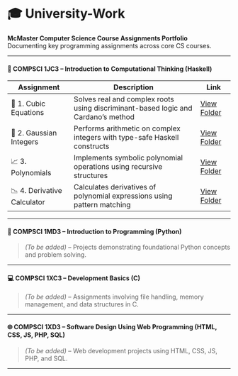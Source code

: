 # 🎓 University-Work
**McMaster Computer Science Course Assignments Portfolio**  
Documenting key programming assignments across core CS courses.

---

#### 📘 COMPSCI 1JC3 – Introduction to Computational Thinking (Haskell)

| Assignment | Description | Link |
|------------|-------------|------|
| 🧮 1. Cubic Equations        | Solves real and complex roots using discriminant-based logic and Cardano’s method | [View Folder](./COMPSCI-1JC3/1CubicEquations/) |
| 🔢 2. Gaussian Integers      | Performs arithmetic on complex integers with type-safe Haskell constructs         | [View Folder](./COMPSCI-1JC3/2GaussianIntegers/) |
| 📈 3. Polynomials            | Implements symbolic polynomial operations using recursive structures              | [View Folder](./COMPSCI-1JC3/3Polynomials/) |
| 📉 4. Derivative Calculator  | Calculates derivatives of polynomial expressions using pattern matching           | [View Folder](./COMPSCI-1JC3/4DerivativeCalculator/) |

---

#### 🐍 COMPSCI 1MD3 – Introduction to Programming (Python)

> _(To be added)_ – Projects demonstrating foundational Python concepts and problem solving.  

---

#### 💻 COMPSCI 1XC3 – Development Basics (C)

> _(To be added)_ – Assignments involving file handling, memory management, and data structures in C.

---

#### 🌐 COMPSCI 1XD3 – Software Design Using Web Programming (HTML, CSS, JS, PHP, SQL)

> _(To be added)_ – Web development projects using HTML, CSS, JS, PHP, and SQL.

---
